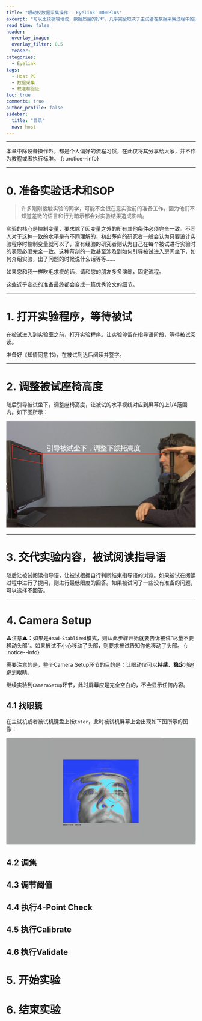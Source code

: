 ```yaml
---
title: "眼动仪数据采集操作 - Eyelink 1000Plus"
excerpt: "可以比较极端地说，数据质量的好坏，几乎完全取决于主试者在数据采集过程中的操作。本章是主试机及操作的Basic系列，主要涉及数据采集过程中规范操作和执行标准。"
read_time: false
header:
  overlay_image: 
  overlay_filter: 0.5
  teaser: 
categories:
  - Eyelink
tags:
  - Host PC
  - 数据采集
  - 校准和验证
toc: true
comments: true
author_profile: false
sidebar:
  title: "目录"
  nav: host
---
```


---

本章中除设备操作外，都是个人偏好的流程习惯，在此仅将其分享给大家，并不作为教程或者执行标准。
{: .notice--info}

---

# 0. 准备实验话术和SOP

> 许多刚刚接触实验的同学，可能不会很在意实验前的准备工作，因为他们不知道差微的语言和行为暗示都会对实验结果造成影响。

实验的核心是控制变量，要求除了因变量之外的所有其他条件必须完全一致。不同人对于这种一致的水平是有不同理解的，初出茅庐的研究者一般会认为只要设计实验程序时控制变量就可以了，富有经验的研究者则认为自己在每个被试进行实验时的表现必须完全一致。这种苛刻的一致甚至涉及到如何引导被试进入房间坐下，如何介绍实验，出了问题的时候说什么话等等……

如果您和我一样吹毛求疵的话，请和您的朋友多多演练，固定流程。

这些近乎变态的准备最终都会变成一篇优秀论文的细节。

---

# 1. 打开实验程序，等待被试

在被试进入到实验室之前，打开实验程序。让实验停留在指导语阶段，等待被试阅读。

准备好《知情同意书》，在被试到达后阅读并签字。

---

# 2. 调整被试座椅高度

随后引导被试坐下，调整座椅高度，让被试的水平视线对应到屏幕的上1/4范围内。如下图所示：

![host_adjust_chair_height](/assets/images/host_adjust_chair_height.png)

---

# 3. 交代实验内容，被试阅读指导语

随后让被试阅读指导语，让被试根据自行判断结束指导语的浏览。如果被试在阅读过程中进行了提问，则进行最低限度的回答。如果被试问了一些没有准备的问题，可以选择不回答。

---

# 4. Camera Setup

⚠️注意⚠️：如果是`Head-Stablized`模式，则从此步骤开始就要告诉被试“尽量不要移动头部”。如果被试不小心移动了头部，则要求被试告知你他移动了头部。
{: .notice--info}

需要注意的是，整个Camera Setup环节的目的是：让眼动仪可以**持续**、**稳定**地追踪到眼睛。

继续实验到`CameraSetup`环节，此时屏幕应是完全空白的，不会显示任何内容。

## 4.1 找眼镜

在主试机或者被试机键盘上按`Enter`，此时被试机屏幕上会出现如下图所示的图像：



![host_display_show_globalview](/assets/images/host_display_show_globalview.png)



## 4.2 调焦

## 4.3 调节阈值

## 4.4 执行4-Point Check

## 4.5 执行Calibrate

## 4.6 执行Validate

# 5. 开始实验

# 6. 结束实验
